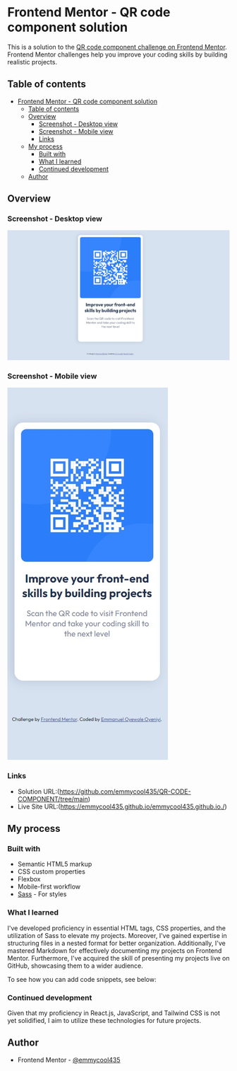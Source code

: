 # Frontend Mentor - QR code component solution

This is a solution to the [QR code component challenge on Frontend Mentor](https://www.frontendmentor.io/challenges/qr-code-component-iux_sIO_H). Frontend Mentor challenges help you improve your coding skills by building realistic projects. 

## Table of contents

- [Frontend Mentor - QR code component solution](#frontend-mentor---qr-code-component-solution)
  - [Table of contents](#table-of-contents)
  - [Overview](#overview)
    - [Screenshot - Desktop view](#screenshot---desktop-view)
    - [Screenshot - Mobile view](#screenshot---mobile-view)
    - [Links](#links)
  - [My process](#my-process)
    - [Built with](#built-with)
    - [What I learned](#what-i-learned)
    - [Continued development](#continued-development)
  - [Author](#author)

## Overview

### Screenshot - Desktop view

![](./solution/desktop-view.jpeg)

### Screenshot - Mobile view
![](./solution/mobilev-view.jpeg)
### Links

- Solution URL:(https://github.com/emmycool435/QR-CODE-COMPONENT/tree/main)
- Live Site URL:(https://emmycool435.github.io/emmycool435.github.io./)

## My process

### Built with

- Semantic HTML5 markup
- CSS custom properties
- Flexbox
- Mobile-first workflow
- [Sass](https://sass-lang.com/) - For styles

### What I learned

I've developed proficiency in essential HTML tags, CSS properties, and the utilization of Sass to elevate my projects. Moreover, I've gained expertise in structuring files in a nested format for better organization. Additionally, I've mastered Markdown for effectively documenting my projects on Frontend Mentor. Furthermore, I've acquired the skill of presenting my projects live on GitHub, showcasing them to a wider audience.

To see how you can add code snippets, see below:

### Continued development

Given that my proficiency in React.js, JavaScript, and Tailwind CSS is not yet solidified, I aim to utilize these technologies for future projects.

## Author

- Frontend Mentor - [@emmycool435](https://www.frontendmentor.io/profile/emmycool435)
